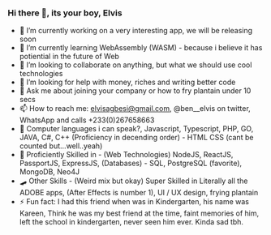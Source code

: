 ### Hi there 👋, its your boy, Elvis


- 🔭 I’m currently working on a very interesting app, we will be releasing soon
- 🌱 I’m currently learning WebAssembly (WASM) - because i believe it has potiential in the future of Web
- 👯 I’m looking to collaborate on anything, but what we should use cool technologies
- 🤔 I’m looking for help with money, riches and writing better code
- 💬 Ask me about joining your company or how to fry plantain under 10 secs
- 📫 How to reach me: elvisagbesi@gmail.com, @ben__elvis on twitter, WhatsApp and calls +233(0)267658663
- 🦾 Computer languages i can speak?, Javascript, Typescript, PHP, GO, JAVA, C#, C++ (Proficiency in decending order) - HTML CSS (cant be counted but...well..yeah)
- 🌌 Proficiently Skilled in - (Web Technologies) NodeJS, ReactJS, PassportJS, ExpressJS, (Databases) - SQL, PostgreSQL (favorite), MongoDB, Neo4J
- 🛹 Other Skills - (Weird mix but okay) Super Skilled in Literally all the ADOBE apps, (After Effects is number 1), UI / UX design, frying plantain
- ⚡ Fun fact: I had this friend when was in Kindergarten, his name was Kareen, Think he was my best friend at the time, faint memories of him, left the school in kindergarten, never seen him ever. Kinda sad tbh.

